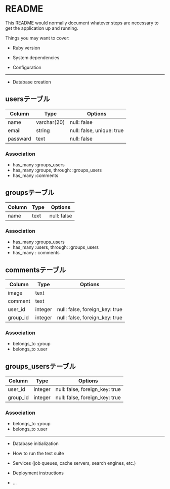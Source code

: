 # README

This README would normally document whatever steps are necessary to get the
application up and running.

Things you may want to cover:

* Ruby version

* System dependencies

* Configuration
---
* Database creation
## usersテーブル
|Column|Type|Options|
|------|----|-------|
|name|varchar(20)|null: false|
|email|string|null: false, unique: true|
|passward|text|null: false|
### Association
- has_many :groups_users
- has_many :groups, through: :groups_users
- has_many :comments

## groupsテーブル
|Column|Type|Options|
|------|----|-------|
|name|text|null: false|
### Association
- has_many :groups_users
- has_many :users, through: :groups_users
- has_many : comments

## commentsテーブル
|Column|Type|Options|
|------|----|-------|
|image|text| |
|comment|text| |
|user_id|integer|null: false, foreign_key: true|
|group_id|integer|null: false, foreign_key: true|
### Association
- belongs_to :group
- belongs_to :user

## groups_usersテーブル
|Column|Type|Options|
|------|----|-------|
|user_id|integer|null: false, foreign_key: true|
|group_id|integer|null: false, foreign_key: true|
### Association
- belongs_to :group
- belongs_to :user

---
* Database initialization

* How to run the test suite

* Services (job queues, cache servers, search engines, etc.)

* Deployment instructions

* ...
